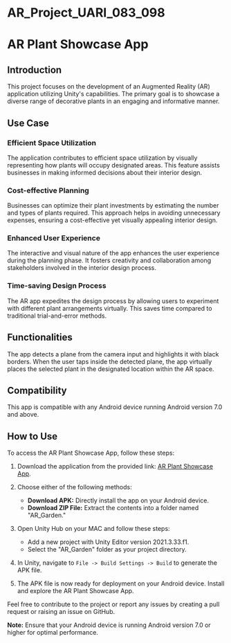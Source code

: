 # AR_Project_UARI_083_098
# AR Plant Showcase App

## Introduction

This project focuses on the development of an Augmented Reality (AR) application utilizing Unity's capabilities. The primary goal is to showcase a diverse range of decorative plants in an engaging and informative manner.

## Use Case

### Efficient Space Utilization

The application contributes to efficient space utilization by visually representing how plants will occupy designated areas. This feature assists businesses in making informed decisions about their interior design.

### Cost-effective Planning

Businesses can optimize their plant investments by estimating the number and types of plants required. This approach helps in avoiding unnecessary expenses, ensuring a cost-effective yet visually appealing interior design.

### Enhanced User Experience

The interactive and visual nature of the app enhances the user experience during the planning phase. It fosters creativity and collaboration among stakeholders involved in the interior design process.

### Time-saving Design Process

The AR app expedites the design process by allowing users to experiment with different plant arrangements virtually. This saves time compared to traditional trial-and-error methods.

## Functionalities

The app detects a plane from the camera input and highlights it with black borders. When the user taps inside the detected plane, the app virtually places the selected plant in the designated location within the AR space.

## Compatibility

This app is compatible with any Android device running Android version 7.0 and above.

## How to Use

To access the AR Plant Showcase App, follow these steps:

1. Download the application from the provided link: [AR Plant Showcase App](https://mahindraecolecentrale-my.sharepoint.com/:f:/g/personal/kuldeep20uari083_mahindrauniversity_edu_in/Egx1gFBggqxLvr2O3aKZry0B1vmrWbC54T8hxMIKbxVsyw?e=jUCYud).

2. Choose either of the following methods:
    - **Download APK:** Directly install the app on your Android device.
    - **Download ZIP File:** Extract the contents into a folder named "AR_Garden."

3. Open Unity Hub on your MAC and follow these steps:
    - Add a new project with Unity Editor version 2021.3.33.f1.
    - Select the "AR_Garden" folder as your project directory.

4. In Unity, navigate to `File -> Build Settings -> Build` to generate the APK file.

5. The APK file is now ready for deployment on your Android device. Install and explore the AR Plant Showcase App.

Feel free to contribute to the project or report any issues by creating a pull request or raising an issue on GitHub.

**Note:** Ensure that your Android device is running Android version 7.0 or higher for optimal performance.



